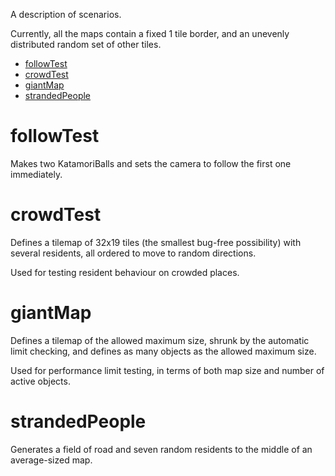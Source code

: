 A description of scenarios.

Currently, all the maps contain a fixed 1 tile border, and an unevenly distributed random set of other tiles.

* [followTest](#followTest)
* [crowdTest](#crowdTest)
* [giantMap](#giantMap)
* [strandedPeople](#strandedPeople)

# followTest

Makes two KatamoriBalls and sets the camera to follow the first one immediately.

# crowdTest

Defines a tilemap of 32x19 tiles (the smallest bug-free possibility) with several residents, all ordered to move to random directions.

Used for testing resident behaviour on crowded places.

# giantMap

Defines a tilemap of the allowed maximum size, shrunk by the automatic limit checking, and defines as many objects as the allowed maximum size.

Used for performance limit testing, in terms of both map size and number of active objects.

# strandedPeople

Generates a field of road and seven random residents to the middle of an average-sized map.